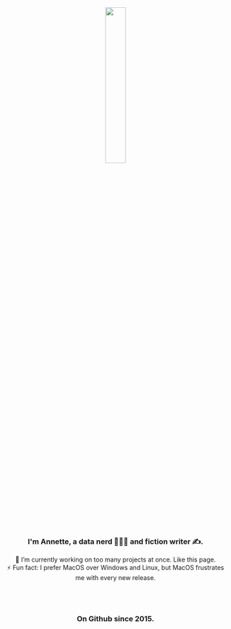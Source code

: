 <div align="center">
<img src="https://rishavanand.github.io/static/images/greetings.gif" align="center" style="width: 30%" />
</div>  
  

### <div align="center">I'm Annette, a data nerd 👩🏼‍💻 and fiction writer ✍️.</div>  
  

<div align="center">🔭 I’m currently working on too many projects at once. Like this page.</div>  
  

<div align="center">⚡ Fun fact: I prefer MacOS over Windows and Linux, but MacOS frustrates me with every new release.</div>  
  

<br/>  
<br/>
<br/>

### <div align="center">On Github since 2015.</div>
